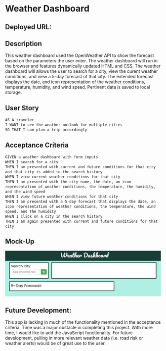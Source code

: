 # Weather Dashboard


## Deployed URL:



## Description

This weather dashboard used the OpenWeather API to show the forecast based on the parameters the user enter. The weather dashboard will run in the browser and features dynamically updated HTML and CSS. The weather dashboard will allows the user to search for a city, view the curent weather conditions, and view a 5-day forecast of that city. The extended forecast displays the date, and icon representation of the weather conditions, temperature, humidity, and wind speed. Pertinent data is saved to local storage. 


## User Story

```
AS A traveler
I WANT to see the weather outlook for multiple cities
SO THAT I can plan a trip accordingly
```


## Acceptance Criteria

```
GIVEN a weather dashboard with form inputs
WHEN I search for a city
THEN I am presented with current and future conditions for that city and that city is added to the search history
WHEN I view current weather conditions for that city
THEN I am presented with the city name, the date, an icon representation of weather conditions, the temperature, the humidity, and the wind speed
WHEN I view future weather conditions for that city
THEN I am presented with a 5-day forecast that displays the date, an icon representation of weather conditions, the temperature, the wind speed, and the humidity
WHEN I click on a city in the search history
THEN I am again presented with current and future conditions for that city
```

## Mock-Up

![screenshot](./assets/images/Screen%20Shot%202023-01-25%20at%2011.33.11%20PM.png)


## Future Development:

This app is lacking in much of the functionality mentioned in the acceptance criteria. Time was a major obstacle in completing this project. With more time, I would like to add the JavaScript functionality. For future development, pulling in more relevant weather data (i.e. road risk or weather alerts) would be of great use to the user.  